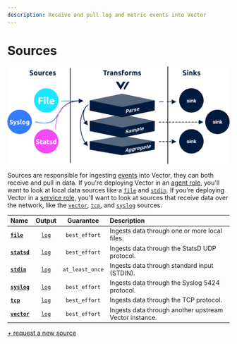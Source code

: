 ```yaml
---
description: Receive and pull log and metric events into Vector
---
```


<!---
!!!WARNING!!!!

This file is autogenerated! Please do not manually edit this file.
Instead, please modify the contents of `scripts/schema.toml`.
-->


# Sources

![](../../../assets/sources.svg)

Sources are responsible for ingesting [events](../../../about/data-model.md#event) into Vector, they can both receive and pull in data. If you're deploying Vector in an [agent role](../../../setup/deployment/roles/agent.md), you'll want to look at local data sources like a [`file`](file.md) and [`stdin`](stdin.md). If you're deploying Vector in a [service role](../../../setup/deployment/roles/service.md), you'll want to look at sources that receive data over the network, like the [`vector`](vector.md), [`tcp`](tcp.md), and [`syslog`](syslog.md) sources.

| Name | Output | Guarantee | Description |
| :--- | :----: | :-------: | :---------- |
| [**`file`**](file.md) | [`log`][log_event] | `best_effort` | Ingests data through one or more local files. |
| [**`statsd`**](statsd.md) | [`log`][log_event] | `best_effort` | Ingests data through the StatsD UDP protocol. |
| [**`stdin`**](stdin.md) | [`log`][log_event] | `at_least_once` | Ingests data through standard input (STDIN). |
| [**`syslog`**](syslog.md) | [`log`][log_event] | `best_effort` | Ingests data through the Syslog 5424 protocol. |
| [**`tcp`**](tcp.md) | [`log`][log_event] | `best_effort` | Ingests data through the TCP protocol. |
| [**`vector`**](vector.md) | [`log`][log_event] | `best_effort` | Ingests data through another upstream Vector instance. |

[+ request a new source](https://github.com/timberio/vector/issues/new?labels=Type%3A+New+Feature%2C%7B%3Atitle%3D%3E%22New+%60%3Cname%3E%60+source%22%7D&title=New+%60%3Cname%3E%60+source)

[log_event]: "../../../about/data-model.md#log"

